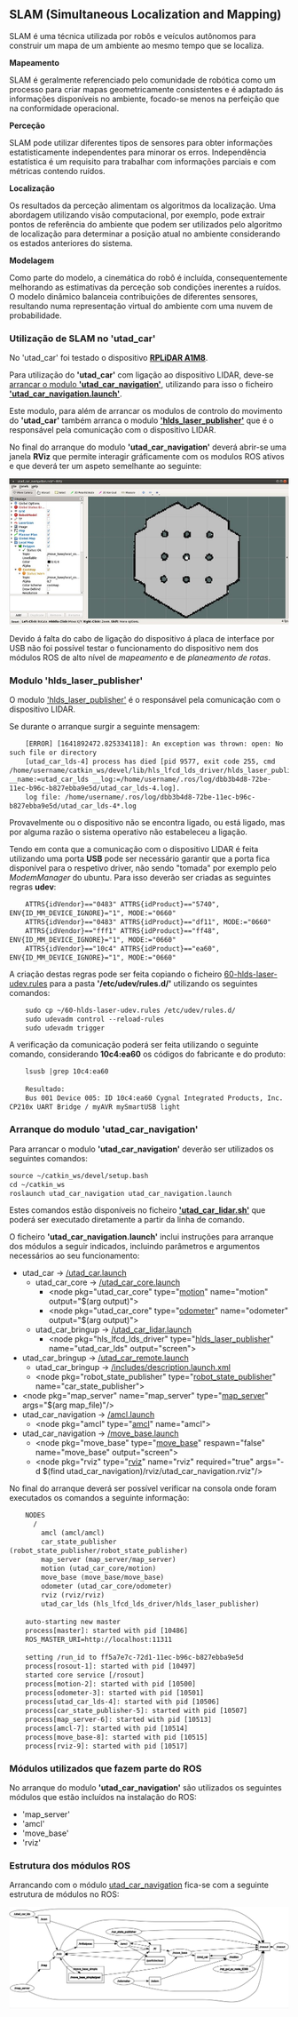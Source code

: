 ## SLAM (Simultaneous Localization and Mapping)

SLAM é uma técnica utilizada por robôs e veículos autônomos para construir um mapa de um ambiente ao mesmo tempo que se localiza.

__Mapeamento__

SLAM é geralmente referenciado pelo comunidade de robótica como um processo para criar mapas geometricamente consistentes e é adaptado ás informações disponíveis no ambiente, focado-se menos na perfeição que  na conformidade operacional.

__Perceção__

SLAM pode utilizar diferentes tipos de sensores para obter informações estatisticamente independentes para minorar os erros. Independência estatística é um requisito para trabalhar com informações parciais e com métricas contendo ruídos.

__Localização__

Os resultados da perceção alimentam os algoritmos da localização. Uma abordagem utilizando visão computacional, por exemplo, pode extrair pontos de referência do ambiente que podem ser utilizados pelo algoritmo de localização para determinar a posição atual no ambiente considerando os estados anteriores do sistema.

__Modelagem__

Como parte do modelo, a cinemática do robô é incluída, consequentemente melhorando as estimativas da perceção sob condições inerentes a ruídos. O modelo dinâmico balanceia contribuições de diferentes sensores, resultando numa representação virtual do ambiente com uma nuvem de probabilidade.

### Utilização de SLAM no 'utad_car'

No 'utad_car' foi testado o dispositivo [__RPLiDAR A1M8__](./RPLiDAR%20A1M8.md).

Para utilização do __'utad_car'__ com ligação ao dispositivo LIDAR, deve-se [arrancar o modulo __'utad_car_navigation'__](#Arranque-do-modulo-utad_car_navigation), utilizando para isso o ficheiro [__'utad_car_navigation.launch'__](../ROS/catkin_ws/src/utad_car_navigation/launch/utad_car_navigation.launch).

Este modulo, para além de arrancar os modulos de controlo do movimento do __'utad_car'__ também arranca o modulo [__'hlds_laser_publisher'__](#Modulo-hlds_laser_publisher) que é o responsável pela comunicação com o dispositivo LIDAR.

No final do arranque do modulo __'utad_car_navigation'__ deverá abrir-se uma janela __RViz__ que permite interagir gráficamente com os modulos ROS ativos e que deverá ter um aspeto semelhante ao seguinte:

![utad_car_navigation-RViz](../imgs/utad_car_lidar.jpg)

Devido á falta do cabo de ligação do dispositivo á placa de interface por USB não foi possível testar o funcionamento do dispositivo nem dos módulos ROS de alto nível de _mapeamento_ e de _planeamento de rotas_.

### Modulo 'hlds_laser_publisher'
O modulo ['hlds_laser_publisher'](../ROS/catkin_ws/src/hls_lfcd_lds_driver/src/hlds_laser_publisher.cpp) é o responsável pela comunicação com o dispositivo LIDAR.

Se durante o arranque surgir a seguinte mensagem:

        [ERROR] [1641892472.825334118]: An exception was thrown: open: No such file or directory
        [utad_car_lds-4] process has died [pid 9577, exit code 255, cmd /home/username/catkin_ws/devel/lib/hls_lfcd_lds_driver/hlds_laser_publisher __name:=utad_car_lds __log:=/home/username/.ros/log/dbb3b4d8-72be-11ec-b96c-b827ebba9e5d/utad_car_lds-4.log].
        log file: /home/username/.ros/log/dbb3b4d8-72be-11ec-b96c-b827ebba9e5d/utad_car_lds-4*.log

Provavelmente ou o dispositivo não se encontra ligado, ou está ligado, mas por alguma razão o sistema operativo não estabeleceu a ligação.

Tendo em conta que a comunicação com o dispositivo LIDAR é feita utilizando uma porta __USB__ pode ser necessário garantir que a porta fica disponível para o respetivo driver, não sendo "tomada" por exemplo pelo _ModemManager_ do ubuntu. Para isso deverão ser criadas as seguintes regras __udev__:

        ATTRS{idVendor}=="0483" ATTRS{idProduct}=="5740", ENV{ID_MM_DEVICE_IGNORE}="1", MODE:="0660"
        ATTRS{idVendor}=="0483" ATTRS{idProduct}=="df11", MODE:="0660"
        ATTRS{idVendor}=="fff1" ATTRS{idProduct}=="ff48", ENV{ID_MM_DEVICE_IGNORE}="1", MODE:="0660"
        ATTRS{idVendor}=="10c4" ATTRS{idProduct}=="ea60", ENV{ID_MM_DEVICE_IGNORE}="1", MODE:="0660"

A criação destas regras pode ser feita copiando o ficheiro [60-hlds-laser-udev.rules](../ROS/60-hlds-laser-udev.rules) para a pasta __'/etc/udev/rules.d/'__ utilizando os seguintes comandos:

        sudo cp ~/60-hlds-laser-udev.rules /etc/udev/rules.d/
        sudo udevadm control --reload-rules
        sudo udevadm trigger

A verificação da comunicação poderá ser feita utilizando o seguinte comando, considerando __10c4:ea60__ os códigos do fabricante e do produto:

        lsusb |grep 10c4:ea60
        
        Resultado:
        Bus 001 Device 005: ID 10c4:ea60 Cygnal Integrated Products, Inc. CP210x UART Bridge / myAVR mySmartUSB light

### Arranque do modulo 'utad_car_navigation'

Para arrancar o modulo __'utad_car_navigation'__ deverão ser utilizados os seguintes comandos:

    source ~/catkin_ws/devel/setup.bash
    cd ~/catkin_ws
    roslaunch utad_car_navigation utad_car_navigation.launch

Estes comandos estão disponíveis no ficheiro [__'utad_car_lidar.sh'__](../ROS/utad_car_lidar.sh) que poderá ser executado diretamente a partir da linha de comando.

O ficheiro __'utad_car_navigation.launch'__ inclui instruções para arranque dos módulos a seguir indicados, incluindo parâmetros e argumentos necessários ao seu funcionamento:
- utad_car -> [/utad_car.launch](../ROS/catkin_ws/src/utad_car/launch/utad_car.launch)
    - utad_car_core -> [/utad_car_core.launch](../ROS/catkin_ws/src/utad_car_core/launch/utad_car_core.launch)
        - \<node pkg="utad_car_core" type="[motion](../ROS/catkin_ws/src/utad_car_core/nodes/motion)" name="motion" output="$(arg output)">
        - \<node pkg="utad_car_core" type="[odometer](../ROS/catkin_ws/src/utad_car_core/nodes/odometer)" name="odometer" output="$(arg output)">
    - utad_car_bringup -> [/utad_car_lidar.launch](../ROS/catkin_ws/src/utad_car_bringup/launch/utad_car_lidar.launch)
        - \<node pkg="hls_lfcd_lds_driver" type="[hlds_laser_publisher](../ROS/catkin_ws/src/hls_lfcd_lds_driver/src/hlds_laser_publisher.cpp)" name="utad_car_lds" output="screen">
- utad_car_bringup -> [/utad_car_remote.launch](../ROS/catkin_ws/src/utad_car_bringup/launch/utad_car_remote.launch) 
    - utad_car_bringup -> [/includes/description.launch.xml](../ROS/catkin_ws/src/utad_car_bringup/launch/includes/description.launch.xml)
    - \<node pkg="robot_state_publisher" type="[robot_state_publisher](../ROS/catkin_ws/src/robot_state_publisher/src/robot_state_publisher.cpp)" name="car_state_publisher">
- \<node pkg="map_server" name="map_server" type="[map_server](#Modulos-utilizados-que-fazem-parte-do-ROS)" args="$(arg map_file)"/>
- utad_car_navigation -> [/amcl.launch](../ROS/catkin_ws/src/utad_car_navigation/launch/amcl.launch)
    - \<node pkg="amcl" type="[amcl](#Modulos-utilizados-que-fazem-parte-do-ROS)" name="amcl">
- utad_car_navigation -> [/move_base.launch](../ROS/catkin_ws/src/utad_car_navigation/launch/move_base.launch)
    - \<node pkg="move_base" type="[move_base](#Modulos-utilizados-que-fazem-parte-do-ROS)" respawn="false" name="move_base" output="screen">
    - \<node pkg="rviz" type="[rviz](#Modulos-utilizados-que-fazem-parte-do-ROS)" name="rviz" required="true" args="-d $(find utad_car_navigation)/rviz/utad_car_navigation.rviz"/>

No final do arranque deverá ser possível verificar na consola onde foram executados os comandos a seguinte informação:

        NODES
          /
            amcl (amcl/amcl)
            car_state_publisher (robot_state_publisher/robot_state_publisher)
            map_server (map_server/map_server)
            motion (utad_car_core/motion)
            move_base (move_base/move_base)
            odometer (utad_car_core/odometer)
            rviz (rviz/rviz)
            utad_car_lds (hls_lfcd_lds_driver/hlds_laser_publisher)

        auto-starting new master
        process[master]: started with pid [10486]
        ROS_MASTER_URI=http://localhost:11311

        setting /run_id to ff5a7e7c-72d1-11ec-b96c-b827ebba9e5d
        process[rosout-1]: started with pid [10497]
        started core service [/rosout]
        process[motion-2]: started with pid [10500]
        process[odometer-3]: started with pid [10501]
        process[utad_car_lds-4]: started with pid [10506]
        process[car_state_publisher-5]: started with pid [10507]
        process[map_server-6]: started with pid [10513]
        process[amcl-7]: started with pid [10514]
        process[move_base-8]: started with pid [10515]
        process[rviz-9]: started with pid [10517]


### Módulos utilizados que fazem parte do ROS
No arranque do modulo __'utad_car_navigation'__ são utilizados os seguintes módulos que estão incluídos na instalação do ROS:
- 'map_server'
- 'amcl'
- 'move_base'
- 'rviz'

### Estrutura dos módulos ROS
Arrancando com o módulo [utad_car_navigation](../ROS/utad_car_navigation.sh) fica-se com a seguinte estrutura de módulos no ROS:

![rosgraph-utad_car-navigation-nodes-topics-active](../imgs/rosgraph-utad_car-navigation-nodes-topics-active.jpg)


